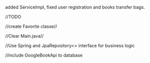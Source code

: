 added ServiceImpl,
fixed user registration and books transfer bags.


//TODO

//create Favorite classe//

//Clear Main.java//

//Use Spring and JpaRepository<> interface for business logic

//include GoogleBookApi to database